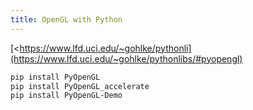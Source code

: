 ```yaml
---
title: OpenGL with Python
---
```


[<https://www.lfd.uci.edu/~gohlke/pythonli](https://www.lfd.uci.edu/~gohlke/pythonlibs/#pyopengl)

```bash
pip install PyOpenGL
pip install PyOpenGL_accelerate
pip install PyOpenGL-Demo
```
